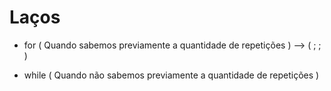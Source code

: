 # Laços

* for ( Quando sabemos previamente a quantidade de repetições )
--> ( ; ; )

* while ( Quando não sabemos previamente a quantidade de repetições )
